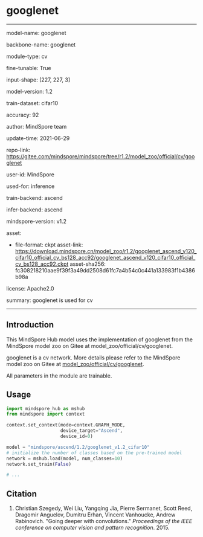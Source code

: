 # googlenet

---

model-name: googlenet

backbone-name: googlenet

module-type: cv

fine-tunable: True

input-shape: [227, 227, 3]

model-version: 1.2

train-dataset: cifar10

accuracy: 92

author: MindSpore team

update-time: 2021-06-29

repo-link: <https://gitee.com/mindspore/mindspore/tree/r1.2/model_zoo/official/cv/googlenet>

user-id: MindSpore

used-for: inference

train-backend: ascend

infer-backend: ascend

mindspore-version: v1.2

asset:

-
    file-format: ckpt
    asset-link: <https://download.mindspore.cn/model_zoo/r1.2/googlenet_ascend_v120_cifar10_official_cv_bs128_acc92/googlenet_ascend_v120_cifar10_official_cv_bs128_acc92.ckpt>
    asset-sha256: fc308218210aae9f39f3a49dd2508d61fc7a4b54c0c441a133983f1b4386b98a

license: Apache2.0

summary: googlenet is used for cv

---

## Introduction

This MindSpore Hub model uses the implementation of googlenet from the MindSpore model zoo on Gitee at model_zoo/official/cv/googlenet.

googlenet is a cv network. More details please refer to the MindSpore model zoo on Gitee at [model_zoo/official/cv/googlenet](https://gitee.com/mindspore/mindspore/blob/r1.2/model_zoo/official/cv/googlenet/README.md).

All parameters in the module are trainable.

## Usage

```python
import mindspore_hub as mshub
from mindspore import context

context.set_context(mode=context.GRAPH_MODE,
                    device_target="Ascend",
                    device_id=0)

model = "mindspore/ascend/1.2/googlenet_v1.2_cifar10"
# initialize the number of classes based on the pre-trained model
network = mshub.load(model, num_classes=10)
network.set_train(False)

# ...
```

## Citation

1. Christian Szegedy, Wei Liu, Yangqing Jia, Pierre Sermanet, Scott Reed, Dragomir Anguelov, Dumitru Erhan, Vincent Vanhoucke, Andrew Rabinovich. "Going deeper with convolutions." *Proceedings of the IEEE conference on computer vision and pattern recognition*. 2015.
